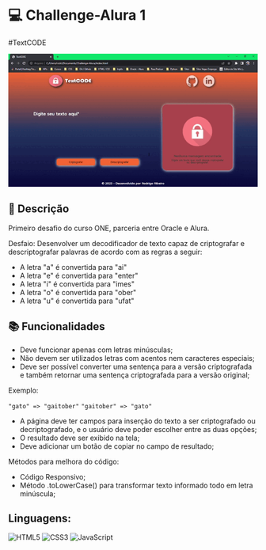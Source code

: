 # 💻 Challenge-Alura 1 

#TextCODE

![Demonstracao](demonstracao.gif)

## 📝 Descrição

Primeiro desafio do curso ONE, parceria entre Oracle e Alura.

Desfaio: Desenvolver um decodificador de texto capaz de criptografar e descriptografar palavras de acordo com as regras a seguir:

- A letra "a" é convertida para "ai"
- A letra "e" é convertida para "enter"
- A letra "i" é convertida para "imes"
- A letra "o" é convertida para "ober"
- A letra "u" é convertida para "ufat"


## 📚 Funcionalidades

- Deve funcionar apenas com letras minúsculas;
- Não devem ser utilizados letras com acentos nem caracteres especiais;
- Deve ser possível converter uma sentença para a versão criptografada e também retornar uma sentença criptografada para a versão original;

Exemplo:

`"gato" => "gaitober"`
`"gaitober" => "gato"`

- A página deve ter campos para inserção do texto a ser criptografado ou decriptografado, e o usuário deve poder escolher entre as duas opções;
- O resultado deve ser exibido na tela;
- Deve adicionar um botão de copiar no campo de resultado;

Métodos para melhora do código:
- Código Responsivo;
- Método .toLowerCase() para transformar texto informado todo em letra minúscula;


## Linguagens:

![HTML5](https://img.shields.io/badge/html5-%23E34F26.svg?style=for-the-badge&logo=html5&logoColor=white)
![CSS3](https://img.shields.io/badge/CSS3-1572B6?style=for-the-badge&logo=css3&logoColor=white)
![JavaScript](https://img.shields.io/badge/JavaScript-F7DF1E?style=for-the-badge&logo=javascript&logoColor=black)





